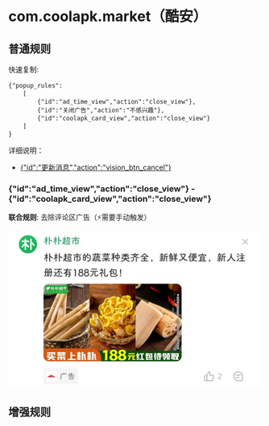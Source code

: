 # com.coolapk.market（酷安）

## 普通规则

快速复制:
```
{"popup_rules":
    [
        {"id":"ad_time_view","action":"close_view"},
        {"id":"关闭广告","action":"不感兴趣"},
        {"id":"coolapk_card_view","action":"close_view"}
    ]
}
```
详细说明：
- [{"id":"更新消息","action":"vision_btn_cancel"}](#id更新消息actionvision_btn_cancel)

### {"id":"ad_time_view","action":"close_view"} - {"id":"coolapk_card_view","action":"close_view"}
**联合规则**: 去除评论区广告（⚡需要手动触发）

![](./assets/评论区广告.jpg)

## 增强规则
